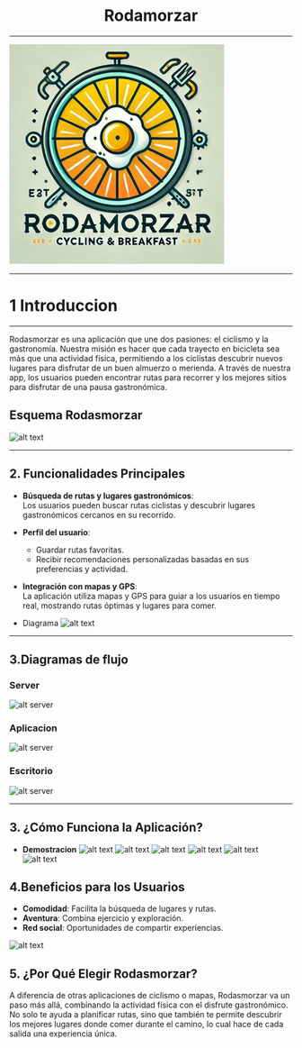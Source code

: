 <h1 style="text-align: center;">Rodamorzar</h1>
<hr>

![alt text](./Documentacion/image.png)
<hr>

# 1 Introduccion 
<hr>
Rodasmorzar es una aplicación que une dos pasiones: el ciclismo y la gastronomía. Nuestra misión es hacer que cada trayecto en bicicleta sea más que una actividad física, permitiendo a los ciclistas descubrir nuevos lugares para disfrutar de un buen almuerzo o merienda. A través de nuestra app, los usuarios pueden encontrar rutas para recorrer y los mejores sitios para disfrutar de una pausa gastronómica.


## Esquema Rodasmorzar

![alt text](Esquemaroda.png)
<hr>

## 2. Funcionalidades Principales

- **Búsqueda de rutas y lugares gastronómicos**:  
  Los usuarios pueden buscar rutas ciclistas y descubrir lugares gastronómicos cercanos en su recorrido.

- **Perfil del usuario**:  
  - Guardar rutas favoritas.  
  - Recibir recomendaciones personalizadas basadas en sus preferencias y actividad.  

- **Integración con mapas y GPS**:  
  La aplicación utiliza mapas y GPS para guiar a los usuarios en tiempo real, mostrando rutas óptimas y lugares para comer.
- Diagrama
![alt text](DiagramaMvl.png)
<hr>

## 3.Diagramas de flujo
### Server
![alt server](server.drawio.png)
### Aplicacion
![alt server](appMvl.png)
### Escritorio
![alt server](EscriQT.png)
<hr>

## 3. ¿Cómo Funciona la Aplicación? 
- **Demostracion**
![alt text](inici.png)
![alt text](rutasinsession.png)
![alt text](registre.png)
![alt text](usuari.png)
![alt text](usu.png)
![alt text](usu3.png)


## 4.Beneficios para los Usuarios

- **Comodidad**:
    Facilita la búsqueda de lugares y rutas.
- **Aventura**: 
Combina ejercicio y exploración.
- **Red social**:
 Oportunidades de compartir experiencias.

![alt text](puntuacion.png)

## 5. ¿Por Qué Elegir Rodasmorzar?
A diferencia de otras aplicaciones de ciclismo o mapas, Rodasmorzar va un paso más allá, combinando la actividad física con el disfrute gastronómico. No solo te ayuda a planificar rutas, sino que también te permite descubrir los mejores lugares donde comer durante el camino, lo cual hace de cada salida una experiencia única.
